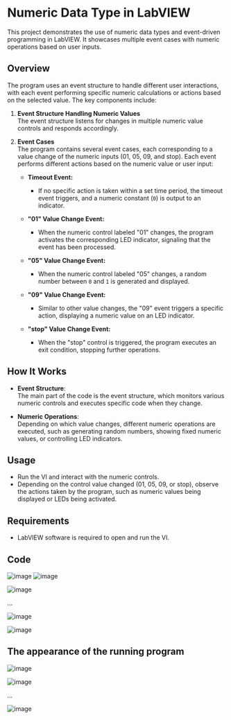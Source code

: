 # Numeric Data Type in LabVIEW

This project demonstrates the use of numeric data types and event-driven programming in LabVIEW. It showcases multiple event cases with numeric operations based on user inputs.

## Overview

The program uses an event structure to handle different user interactions, with each event performing specific numeric calculations or actions based on the selected value. The key components include:

1. **Event Structure Handling Numeric Values**  
   The event structure listens for changes in multiple numeric value controls and responds accordingly.

2. **Event Cases**  
   The program contains several event cases, each corresponding to a value change of the numeric inputs (01, 05, 09, and stop). Each event performs different actions based on the numeric value or user input:
   
   - **Timeout Event:**
     - If no specific action is taken within a set time period, the timeout event triggers, and a numeric constant (`0`) is output to an indicator.

   - **"01" Value Change Event:**
     - When the numeric control labeled "01" changes, the program activates the corresponding LED indicator, signaling that the event has been processed.

   - **"05" Value Change Event:**
     - When the numeric control labeled "05" changes, a random number between `0` and `1` is generated and displayed.

   - **"09" Value Change Event:**
     - Similar to other value changes, the "09" event triggers a specific action, displaying a numeric value on an LED indicator.

   - **"stop" Value Change Event:**
     - When the "stop" control is triggered, the program executes an exit condition, stopping further operations.

## How It Works

- **Event Structure**:  
  The main part of the code is the event structure, which monitors various numeric controls and executes specific code when they change.
  
- **Numeric Operations**:  
  Depending on which value changes, different numeric operations are executed, such as generating random numbers, showing fixed numeric values, or controlling LED indicators.

## Usage

- Run the VI and interact with the numeric controls.
- Depending on the control value changed (01, 05, 09, or stop), observe the actions taken by the program, such as numeric values being displayed or LEDs being activated.

## Requirements

- LabVIEW software is required to open and run the VI.

## Code
![image](https://github.com/user-attachments/assets/0b148195-0b08-4c4f-b8b4-ce9cab0b5e43)
![image](https://github.com/user-attachments/assets/b5180f28-c4c2-4475-8014-0544869a949c)

![image](https://github.com/user-attachments/assets/5cb9fcc0-1bcb-4f1e-aee0-8761eaa9b2eb)

...

![image](https://github.com/user-attachments/assets/276239d8-a65b-48ae-9313-4d5cc248fde1)

![image](https://github.com/user-attachments/assets/b9affa81-0623-4e4a-b092-2a3e1d247dca)

## The appearance of the running program
![image](https://github.com/user-attachments/assets/a2d02c63-2c66-4549-8a4c-9f814e483314)

![image](https://github.com/user-attachments/assets/8b006423-be11-412b-b90d-3a48eca465de)

...

![image](https://github.com/user-attachments/assets/eb98ab42-f59b-4b83-bc9a-75e5552b7e9a)
